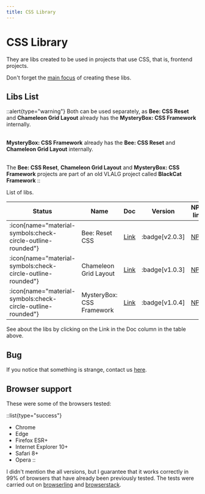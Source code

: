 ```yaml
---
title: CSS Library
---
```


# CSS Library

They are libs created to be used in projects that use CSS, that is, frontend projects.

Don't forget the [main focus](/nimbus#main-focus) of creating these libs.

## Libs List

::alert{type="warning"}
Both can be used separately, as **Bee: CSS Reset** and **Chameleon Grid Layout** already has the **MysteryBox: CSS Framework** internally.
<br><br>

**MysteryBox: CSS Framework** already has the **Bee: CSS Reset** and **Chameleon Grid Layout** internally.
<br><br>

The **Bee: CSS Reset**, **Chameleon Grid Layout** and **MysteryBox: CSS Framework** projects are part of an old VLALG project called **BlackCat Framework**
::

List of libs.

| Status | Name | Doc | Version | NPM link | Downloads |
|---|---|---|---|---|---|
| <span class="icon-lib-status icon-check"> :icon{name="material-symbols:check-circle-outline-rounded"}</span> | Bee: Reset CSS | [Link](css-libraries/bee-css-reset) | :badge[v2.0.3] | <a href="https://www.npmjs.com/package/@vlalg-nimbus/bee-css-reset" target="_blank">NPM</a> | <span class="npm-badge">![npm](https://img.shields.io/npm/dt/@vlalg-nimbus/bee-css-reset?style=plastic)</span> |
| <span class="icon-lib-status icon-check"> :icon{name="material-symbols:check-circle-outline-rounded"}</span> | Chameleon Grid Layout | [Link](css-libraries/chameleon-grid-layout) | :badge[v1.0.3] | <a href="https://www.npmjs.com/package/@vlalg-nimbus/chameleon-grid-layout" target="_blank">NPM</a> | <span class="npm-badge">![npm](https://img.shields.io/npm/dt/@vlalg-nimbus/chameleon-grid-layout?style=plastic)</span> |
| <span class="icon-lib-status icon-check"> :icon{name="material-symbols:check-circle-outline-rounded"}</span> | MysteryBox: CSS Framework | [Link](css-libraries/mystery-box-css-framework) | :badge[v1.0.4] | <a href="https://www.npmjs.com/package/@vlalg-nimbus/mystery-box-css-framework" target="_blank">NPM</a> | <span class="npm-badge">![npm](https://img.shields.io/npm/dt/@vlalg-nimbus/mystery-box-css-framework?style=plastic)</span> |

See about the libs by clicking on the Link in the Doc column in the table above.

## Bug

If you notice that something is strange, contact us [here](https://github.com/VemLavarALoucaGamers/vlalg-nimbus/discussions).

## Browser support

These were some of the browsers tested:

::list{type="success"}
- Chrome
- Edge
- Firefox ESR+
- Internet Explorer 10+
- Safari 8+
- Opera
::

I didn't mention the all versions, but I guarantee that it works correctly in 99% of browsers that have already been previously tested. The tests were carried out on [browserling](https://www.browserling.com) and [browserstack](https://www.browserstack.com).
